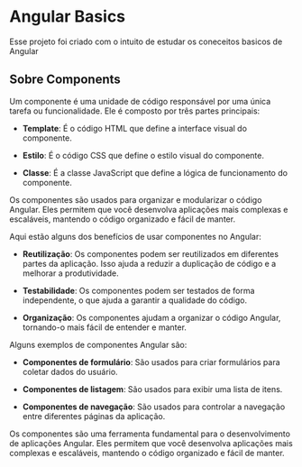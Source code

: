# Angular Basics

Esse projeto foi criado com o intuito de estudar os coneceitos basicos de Angular

## Sobre Components

Um componente é uma unidade de código responsável por uma única tarefa ou funcionalidade. Ele é composto por três partes principais:

* **Template**: É o código HTML que define a interface visual do componente.

* **Estilo**: É o código CSS que define o estilo visual do componente.

* **Classe**: É a classe JavaScript que define a lógica de funcionamento do componente.

Os componentes são usados para organizar e modularizar o código Angular. Eles permitem que você desenvolva aplicações mais complexas e escaláveis, mantendo o código organizado e fácil de manter.

Aqui estão alguns dos benefícios de usar componentes no Angular:

* **Reutilização**: Os componentes podem ser reutilizados em diferentes partes da aplicação. Isso ajuda a reduzir a duplicação de código e a melhorar a produtividade.

* **Testabilidade**: Os componentes podem ser testados de forma independente, o que ajuda a garantir a qualidade do código.

* **Organização**: Os componentes ajudam a organizar o código Angular, tornando-o mais fácil de entender e manter.

Alguns exemplos de componentes Angular são:

* **Componentes de formulário**: São usados para criar formulários para coletar dados do usuário.

* **Componentes de listagem**: São usados para exibir uma lista de itens.

* **Componentes de navegação**: São usados para controlar a navegação entre diferentes páginas da aplicação.

Os componentes são uma ferramenta fundamental para o desenvolvimento de aplicações Angular. Eles permitem que você desenvolva aplicações mais complexas e escaláveis, mantendo o código organizado e fácil de manter.